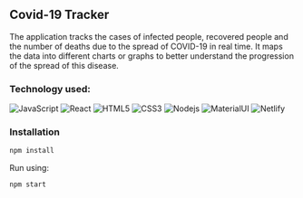 ## Covid-19 Tracker 
The application tracks the cases of infected people, recovered people and the number of deaths due to the spread of COVID-19 in real time. It maps the data into different charts or graphs to better understand the progression of the spread of this disease.

### Technology used:
![JavaScript](https://img.shields.io/badge/-JavaScript-black?style=flat-square&logo=javascript)
![React](https://img.shields.io/badge/-React-black?style=flat-square&logo=react)
![HTML5](https://img.shields.io/badge/-HTML5-E34F26?style=flat-square&logo=html5&logoColor=white)
![CSS3](https://img.shields.io/badge/-CSS3-1572B6?style=flat-square&logo=css3)
![Nodejs](https://img.shields.io/badge/-Nodejs-215732?style=flat-square&logo=Node.js)
![MaterialUI](https://img.shields.io/badge/-MaterialUI-white?style=flat-square&logo=materialdesign)
![Netlify](https://img.shields.io/badge/-Netlify-105882?style=flat-square&logo=netlify)

### Installation
```sh
npm install
```

Run using:
```
npm start
```
